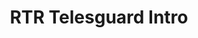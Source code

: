 ---
layout: entry
title: RTR Telesguard Intro
organisation: RTR
usagedate: 2010-2017
language: rt
fulltitle: RTR Telesguard Intro (2010-2017)
watermark: SRF Info
---
